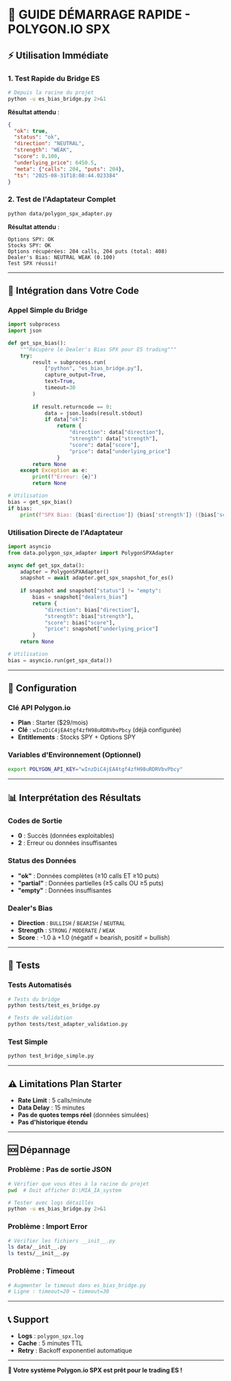 # 🚀 GUIDE DÉMARRAGE RAPIDE - POLYGON.IO SPX

## ⚡ Utilisation Immédiate

### **1. Test Rapide du Bridge ES**
```bash
# Depuis la racine du projet
python -u es_bias_bridge.py 2>&1
```

**Résultat attendu** :
```json
{
  "ok": true,
  "status": "ok",
  "direction": "NEUTRAL",
  "strength": "WEAK",
  "score": 0.100,
  "underlying_price": 6450.5,
  "meta": {"calls": 204, "puts": 204},
  "ts": "2025-08-31T18:08:44.023384"
}
```

### **2. Test de l'Adaptateur Complet**
```bash
python data/polygon_spx_adapter.py
```

**Résultat attendu** :
```
Options SPY: OK
Stocks SPY: OK
Options récupérées: 204 calls, 204 puts (total: 408)
Dealer's Bias: NEUTRAL WEAK (0.100)
Test SPX réussi!
```

---

## 🎯 Intégration dans Votre Code

### **Appel Simple du Bridge**
```python
import subprocess
import json

def get_spx_bias():
    """Récupère le Dealer's Bias SPX pour ES trading"""
    try:
        result = subprocess.run(
            ["python", "es_bias_bridge.py"], 
            capture_output=True, 
            text=True, 
            timeout=30
        )
        
        if result.returncode == 0:
            data = json.loads(result.stdout)
            if data["ok"]:
                return {
                    "direction": data["direction"],
                    "strength": data["strength"], 
                    "score": data["score"],
                    "price": data["underlying_price"]
                }
        return None
    except Exception as e:
        print(f"Erreur: {e}")
        return None

# Utilisation
bias = get_spx_bias()
if bias:
    print(f"SPX Bias: {bias['direction']} {bias['strength']} ({bias['score']:.3f})")
```

### **Utilisation Directe de l'Adaptateur**
```python
import asyncio
from data.polygon_spx_adapter import PolygonSPXAdapter

async def get_spx_data():
    adapter = PolygonSPXAdapter()
    snapshot = await adapter.get_spx_snapshot_for_es()
    
    if snapshot and snapshot["status"] != "empty":
        bias = snapshot["dealers_bias"]
        return {
            "direction": bias["direction"],
            "strength": bias["strength"],
            "score": bias["score"],
            "price": snapshot["underlying_price"]
        }
    return None

# Utilisation
bias = asyncio.run(get_spx_data())
```

---

## 🔧 Configuration

### **Clé API Polygon.io**
- **Plan** : Starter ($29/mois)
- **Clé** : `wInzDiC4jEA4tgf4zfH98uRDRVbvPbcy` (déjà configurée)
- **Entitlements** : Stocks SPY + Options SPY

### **Variables d'Environnement (Optionnel)**
```bash
export POLYGON_API_KEY="wInzDiC4jEA4tgf4zfH98uRDRVbvPbcy"
```

---

## 📊 Interprétation des Résultats

### **Codes de Sortie**
- **0** : Succès (données exploitables)
- **2** : Erreur ou données insuffisantes

### **Status des Données**
- **"ok"** : Données complètes (≥10 calls ET ≥10 puts)
- **"partial"** : Données partielles (≥5 calls OU ≥5 puts)
- **"empty"** : Données insuffisantes

### **Dealer's Bias**
- **Direction** : `BULLISH` / `BEARISH` / `NEUTRAL`
- **Strength** : `STRONG` / `MODERATE` / `WEAK`
- **Score** : -1.0 à +1.0 (négatif = bearish, positif = bullish)

---

## 🧪 Tests

### **Tests Automatisés**
```bash
# Tests du bridge
python tests/test_es_bridge.py

# Tests de validation
python tests/test_adapter_validation.py
```

### **Test Simple**
```bash
python test_bridge_simple.py
```

---

## ⚠️ Limitations Plan Starter

- **Rate Limit** : 5 calls/minute
- **Data Delay** : 15 minutes
- **Pas de quotes temps réel** (données simulées)
- **Pas d'historique étendu**

---

## 🆘 Dépannage

### **Problème : Pas de sortie JSON**
```bash
# Vérifier que vous êtes à la racine du projet
pwd  # Doit afficher D:\MIA_IA_system

# Tester avec logs détaillés
python -u es_bias_bridge.py 2>&1
```

### **Problème : Import Error**
```bash
# Vérifier les fichiers __init__.py
ls data/__init__.py
ls tests/__init__.py
```

### **Problème : Timeout**
```bash
# Augmenter le timeout dans es_bias_bridge.py
# Ligne : timeout=20 → timeout=30
```

---

## 📞 Support

- **Logs** : `polygon_spx.log`
- **Cache** : 5 minutes TTL
- **Retry** : Backoff exponentiel automatique

---

**🎉 Votre système Polygon.io SPX est prêt pour le trading ES !**











